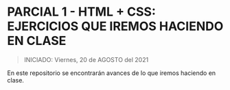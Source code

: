 # PARCIAL 1 - HTML + CSS: EJERCICIOS QUE IREMOS HACIENDO EN CLASE

> INICIADO: Viernes, 20 de AGOSTO del 2021

En este repositorio se encontrarán avances de lo que iremos haciendo en clase.
